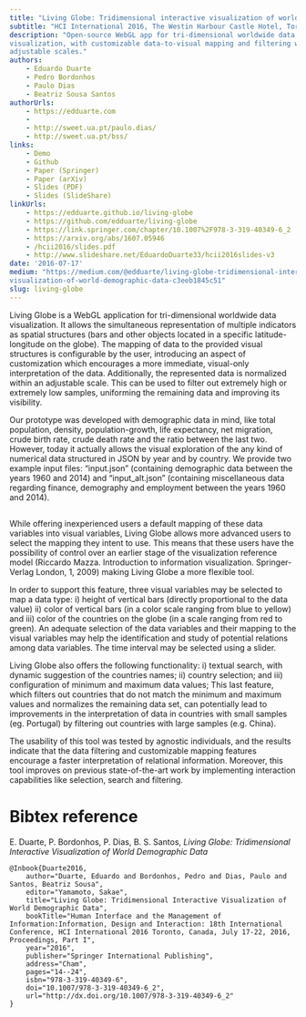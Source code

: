```yaml
---
title: "Living Globe: Tridimensional interactive visualization of world demographic data"
subtitle: "HCI International 2016, The Westin Harbour Castle Hotel, Toronto, Canada"
description: "Open-source WebGL app for tri-dimensional worldwide data
visualization, with customizable data-to-visual mapping and filtering with
adjustable scales."
authors:
    - Eduardo Duarte
    - Pedro Bordonhos
    - Paulo Dias
    - Beatriz Sousa Santos
authorUrls:
    - https://edduarte.com
    - 
    - http://sweet.ua.pt/paulo.dias/
    - http://sweet.ua.pt/bss/
links:
    - Demo
    - Github
    - Paper (Springer)
    - Paper (arXiv)
    - Slides (PDF)
    - Slides (SlideShare)
linkUrls:
    - https://edduarte.github.io/living-globe
    - https://github.com/edduarte/living-globe
    - https://link.springer.com/chapter/10.1007%2F978-3-319-40349-6_2
    - https://arxiv.org/abs/1607.05946
    - /hcii2016/slides.pdf
    - http://www.slideshare.net/EduardoDuarte33/hcii2016slides-v3
date: '2016-07-17'
medium: "https://medium.com/@edduarte/living-globe-tridimensional-interactive-
visualization-of-world-demographic-data-c3eeb1845c51"
slug: living-globe
---
```


Living Globe is a WebGL application for tri-dimensional worldwide data
visualization. It allows the simultaneous representation of multiple indicators
as spatial structures (bars and other objects located in a specific latitude-
longitude on the globe). The mapping of data to the provided visual structures
is configurable by the user, introducing an aspect of customization which
encourages a more immediate, visual-only interpretation of the data.
Additionally, the represented data is normalized within an adjustable scale.
This can be used to filter out extremely high or extremely low samples,
uniforming the remaining data and improving its visibility.

Our prototype was developed with demographic data in mind, like total
population, density, population-growth, life expectancy, net migration, crude
birth rate, crude death rate and the ratio between the last two. However, today
it actually allows the visual exploration of the any kind of numerical data
structured in JSON by year and by country. We provide two example input files:
“input.json” (containing demographic data between the years 1960 and 2014) and
“input_alt.json” (containing miscellaneous data regarding finance, demography
and employment between the years 1960 and 2014).

<img src="data:image/png;base64,R0lGODlhAQABAAD/ACwAAAAAAQABAAACADs="
 data-src="/hcii2016/screenshot-compressed.png"
 alt="Current prototype of Living Globe" />

While offering inexperienced users a default mapping of these data variables
into visual variables, Living Globe allows more advanced users to select the
mapping they intent to use. This means that these users have the possibility of
control over an earlier stage of the visualization reference model (Riccardo
Mazza. Introduction to information visualization. Springer-Verlag London, 1,
2009) making Living Globe a more flexible tool.

In order to support this feature, three visual variables may be selected to map
a data type: i) height of vertical bars (directly proportional to the data
value) ii) color of vertical bars (in a color scale ranging from blue to
yellow) and iii) color of the countries on the globe (in a scale ranging from
red to green). An adequate selection of the data variables and their mapping to
the visual variables may help the identification and study of potential
relations among data variables. The time interval may be selected using a
slider.

Living Globe also offers the following functionality: i) textual search, with
dynamic suggestion of the countries names; ii) country selection; and iii)
configuration of minimum and maximum data values; This last feature, which
filters out countries that do not match the minimum and maximum values and
normalizes the remaining data set, can potentially lead to improvements in the
interpretation of data in countries with small samples (eg. Portugal) by
filtering out countries with large samples (e.g. China).

The usability of this tool was tested by agnostic individuals, and the results
indicate that the data filtering and customizable mapping features encourage a
faster interpretation of relational information. Moreover, this tool improves
on previous state-of-the-art work by implementing interaction capabilities like
selection, search and filtering.

# Bibtex reference

E. Duarte, P. Bordonhos, P. Dias, B. S. Santos, *Living Globe: Tridimensional
   Interactive Visualization of World Demographic Data*

```
@Inbook{Duarte2016,
    author="Duarte, Eduardo and Bordonhos, Pedro and Dias, Paulo and Santos, Beatriz Sousa",
    editor="Yamamoto, Sakae",
    title="Living Globe: Tridimensional Interactive Visualization of World Demographic Data",
    bookTitle="Human Interface and the Management of Information:Information, Design and Interaction: 18th International Conference, HCI International 2016 Toronto, Canada, July 17-22, 2016, Proceedings, Part I",
    year="2016",
    publisher="Springer International Publishing",
    address="Cham",
    pages="14--24",
    isbn="978-3-319-40349-6",
    doi="10.1007/978-3-319-40349-6_2",
    url="http://dx.doi.org/10.1007/978-3-319-40349-6_2"
}
```


